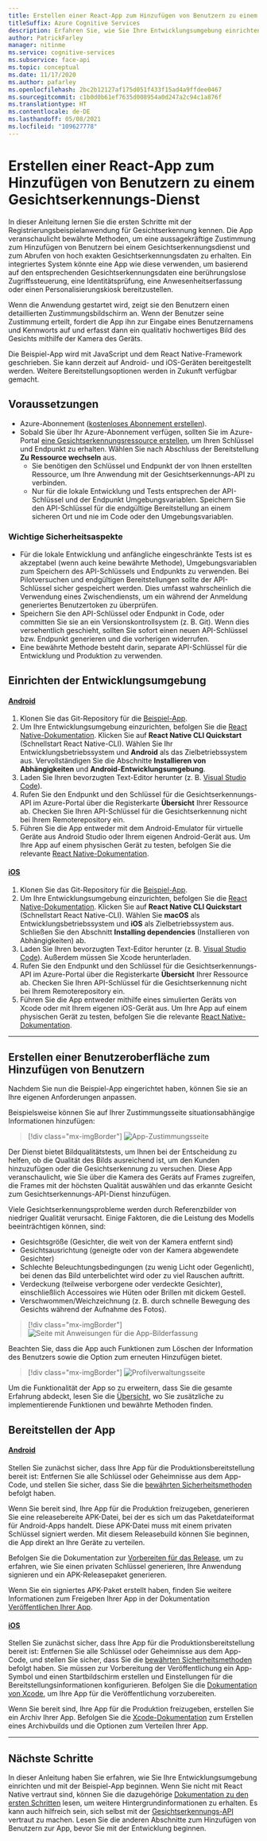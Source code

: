 ```yaml
---
title: Erstellen einer React-App zum Hinzufügen von Benutzern zu einem Gesichtserkennungs-Dienst
titleSuffix: Azure Cognitive Services
description: Erfahren Sie, wie Sie Ihre Entwicklungsumgebung einrichten und eine Gesichtserkennungs-App bereitstellen, um die Zustimmung von Kunden zu erhalten.
author: PatrickFarley
manager: nitinme
ms.service: cognitive-services
ms.subservice: face-api
ms.topic: conceptual
ms.date: 11/17/2020
ms.author: pafarley
ms.openlocfilehash: 2bc2b12127af175d051f433f15ad4a9ffdee0467
ms.sourcegitcommit: c1b0d0b61ef7635d008954a0d247a2c94c1a876f
ms.translationtype: HT
ms.contentlocale: de-DE
ms.lasthandoff: 05/08/2021
ms.locfileid: "109627778"
---
```

# <a name="build-a-react-app-to-add-users-to-a-face-service"></a>Erstellen einer React-App zum Hinzufügen von Benutzern zu einem Gesichtserkennungs-Dienst

In dieser Anleitung lernen Sie die ersten Schritte mit der Registrierungsbeispielanwendung für Gesichtserkennung kennen. Die App veranschaulicht bewährte Methoden, um eine aussagekräftige Zustimmung zum Hinzufügen von Benutzern bei einem Gesichtserkennungsdienst und zum Abrufen von hoch exakten Gesichtserkennungsdaten zu erhalten. Ein integriertes System könnte eine App wie diese verwenden, um basierend auf den entsprechenden Gesichtserkennungsdaten eine berührungslose Zugriffssteuerung, eine Identitätsprüfung, eine Anwesenheitserfassung oder einen Personalisierungskiosk bereitzustellen.

Wenn die Anwendung gestartet wird, zeigt sie den Benutzern einen detaillierten Zustimmungsbildschirm an. Wenn der Benutzer seine Zustimmung erteilt, fordert die App ihn zur Eingabe eines Benutzernamens und Kennworts auf und erfasst dann ein qualitativ hochwertiges Bild des Gesichts mithilfe der Kamera des Geräts.

Die Beispiel-App wird mit JavaScript und dem React Native-Framework geschrieben. Sie kann derzeit auf Android- und iOS-Geräten bereitgestellt werden. Weitere Bereitstellungsoptionen werden in Zukunft verfügbar gemacht.

## <a name="prerequisites"></a>Voraussetzungen 

* Azure-Abonnement ([kostenloses Abonnement erstellen](https://azure.microsoft.com/free/cognitive-services/)).  
* Sobald Sie über Ihr Azure-Abonnement verfügen, sollten Sie im Azure-Portal [eine Gesichtserkennungsressource erstellen](https://portal.azure.com/#create/Microsoft.CognitiveServicesFace), um Ihren Schlüssel und Endpunkt zu erhalten. Wählen Sie nach Abschluss der Bereitstellung **Zu Ressource wechseln** aus.  
  * Sie benötigen den Schlüssel und Endpunkt der von Ihnen erstellten Ressource, um Ihre Anwendung mit der Gesichtserkennungs-API zu verbinden.  
  * Nur für die lokale Entwicklung und Tests entsprechen der API-Schlüssel und der Endpunkt Umgebungsvariablen. Speichern Sie den API-Schlüssel für die endgültige Bereitstellung an einem sicheren Ort und nie im Code oder den Umgebungsvariablen.  

### <a name="important-security-considerations"></a>Wichtige Sicherheitsaspekte
* Für die lokale Entwicklung und anfängliche eingeschränkte Tests ist es akzeptabel (wenn auch keine bewährte Methode), Umgebungsvariablen zum Speichern des API-Schlüssels und Endpunkts zu verwenden. Bei Pilotversuchen und endgültigen Bereitstellungen sollte der API-Schlüssel sicher gespeichert werden. Dies umfasst wahrscheinlich die Verwendung eines Zwischendiensts, um ein während der Anmeldung generiertes Benutzertoken zu überprüfen. 
* Speichern Sie den API-Schlüssel oder Endpunkt in Code, oder committen Sie sie an ein Versionskontrollsystem (z. B. Git). Wenn dies versehentlich geschieht, sollten Sie sofort einen neuen API-Schlüssel bzw. Endpunkt generieren und die vorherigen widerrufen.
* Eine bewährte Methode besteht darin, separate API-Schlüssel für die Entwicklung und Produktion zu verwenden.

## <a name="set-up-the-development-environment"></a>Einrichten der Entwicklungsumgebung

#### <a name="android"></a>[Android](#tab/android)
 
1. Klonen Sie das Git-Repository für die [Beispiel-App](https://github.com/azure-samples/cognitive-services-FaceAPIEnrollmentSample).
1. Um Ihre Entwicklungsumgebung einzurichten, befolgen Sie die <a href="https://reactnative.dev/docs/environment-setup"  title=""  target="_blank">React Native-Dokumentation<span class="docon docon-navigate-external x-hidden-focus"></span></a>. Klicken Sie auf **React Native CLI Quickstart** (Schnellstart React Native-CLI). Wählen Sie Ihr Entwicklungsbetriebssystem und **Android** als das Zielbetriebssystem aus. Vervollständigen Sie die Abschnitte **Installieren von Abhängigkeiten** und **Android-Entwicklungsumgebung**.
1. Laden Sie Ihren bevorzugten Text-Editor herunter (z. B. [Visual Studio Code](https://code.visualstudio.com/)).
1. Rufen Sie den Endpunkt und den Schlüssel für die Gesichtserkennungs-API im Azure-Portal über die Registerkarte **Übersicht** Ihrer Ressource ab. Checken Sie Ihren API-Schlüssel für die Gesichtserkennung nicht bei Ihrem Remoterepository ein.
1. Führen Sie die App entweder mit dem Android-Emulator für virtuelle Geräte aus Android Studio oder Ihrem eigenen Android-Gerät aus. Um Ihre App auf einem physischen Gerät zu testen, befolgen Sie die relevante <a href="https://reactnative.dev/docs/running-on-device"  title=""  target="_blank">React Native-Dokumentation<span class="docon docon-navigate-external x-hidden-focus"></span></a>.

#### <a name="ios"></a>[iOS](#tab/ios)

1. Klonen Sie das Git-Repository für die [Beispiel-App](https://github.com/azure-samples/cognitive-services-FaceAPIEnrollmentSample).
1. Um Ihre Entwicklungsumgebung einzurichten, befolgen Sie die <a href="https://reactnative.dev/docs/environment-setup"  title=""  target="_blank">React Native-Dokumentation<span class="docon docon-navigate-external x-hidden-focus"></span></a>. Klicken Sie auf **React Native CLI Quickstart** (Schnellstart React Native-CLI). Wählen Sie **macOS** als Entwicklungsbetriebssystem und **iOS** als Zielbetriebssystem aus. Schließen Sie den Abschnitt **Installing dependencies** (Installieren von Abhängigkeiten) ab.
1. Laden Sie Ihren bevorzugten Text-Editor herunter (z. B. [Visual Studio Code](https://code.visualstudio.com/)). Außerdem müssen Sie Xcode herunterladen. 
1. Rufen Sie den Endpunkt und den Schlüssel für die Gesichtserkennungs-API im Azure-Portal über die Registerkarte **Übersicht** Ihrer Ressource ab. Checken Sie Ihren API-Schlüssel für die Gesichtserkennung nicht bei Ihrem Remoterepository ein.
1. Führen Sie die App entweder mithilfe eines simulierten Geräts von Xcode oder mit Ihrem eigenen iOS-Gerät aus. Um Ihre App auf einem physischen Gerät zu testen, befolgen Sie die relevante <a href="https://reactnative.dev/docs/running-on-device"  title=""  target="_blank">React Native-Dokumentation<span class="docon docon-navigate-external x-hidden-focus"></span></a>.

---

## <a name="create-a-user-add-experience"></a>Erstellen einer Benutzeroberfläche zum Hinzufügen von Benutzern  

Nachdem Sie nun die Beispiel-App eingerichtet haben, können Sie sie an Ihre eigenen Anforderungen anpassen.

Beispielsweise können Sie auf Ihrer Zustimmungsseite situationsabhängige Informationen hinzufügen:

> [!div class="mx-imgBorder"]
> ![App-Zustimmungsseite](./media/enrollment-app/1-consent-1.jpg)

Der Dienst bietet Bildqualitätstests, um Ihnen bei der Entscheidung zu helfen, ob die Qualität des Bilds ausreichend ist, um den Kunden hinzuzufügen oder die Gesichtserkennung zu versuchen. Diese App veranschaulicht, wie Sie über die Kamera des Geräts auf Frames zugreifen, die Frames mit der höchsten Qualität auswählen und das erkannte Gesicht zum Gesichtserkennungs-API-Dienst hinzufügen. 

Viele Gesichtserkennungsprobleme werden durch Referenzbilder von niedriger Qualität verursacht. Einige Faktoren, die die Leistung des Modells beeinträchtigen können, sind:
* Gesichtsgröße (Gesichter, die weit von der Kamera entfernt sind)
* Gesichtsausrichtung (geneigte oder von der Kamera abgewendete Gesichter)
* Schlechte Beleuchtungsbedingungen (zu wenig Licht oder Gegenlicht), bei denen das Bild unterbelichtet wird oder zu viel Rauschen auftritt.
* Verdeckung (teilweise verborgene oder verdeckte Gesichter), einschließlich Accessoires wie Hüten oder Brillen mit dickem Gestell.
* Verschwommen/Weichzeichnung (z. B. durch schnelle Bewegung des Gesichts während der Aufnahme des Fotos). 

> [!div class="mx-imgBorder"]
> ![Seite mit Anweisungen für die App-Bilderfassung](./media/enrollment-app/4-instruction.jpg)

Beachten Sie, dass die App auch Funktionen zum Löschen der Information des Benutzers sowie die Option zum erneuten Hinzufügen bietet.

> [!div class="mx-imgBorder"]
> ![Profilverwaltungsseite](./media/enrollment-app/10-manage-2.jpg)

Um die Funktionalität der App so zu erweitern, dass Sie die gesamte Erfahrung abdeckt, lesen Sie die [Übersicht](enrollment-overview.md), wo Sie zusätzliche zu implementierende Funktionen und bewährte Methoden finden.

## <a name="deploy-the-app"></a>Bereitstellen der App

#### <a name="android"></a>[Android](#tab/android)

Stellen Sie zunächst sicher, dass Ihre App für die Produktionsbereitstellung bereit ist: Entfernen Sie alle Schlüssel oder Geheimnisse aus dem App-Code, und stellen Sie sicher, dass Sie die [bewährten Sicherheitsmethoden](https://docs.microsoft.com/azure/cognitive-services/cognitive-services-security?tabs=command-line%2Ccsharp) befolgt haben.

Wenn Sie bereit sind, Ihre App für die Produktion freizugeben, generieren Sie eine releasebereite APK-Datei, bei der es sich um das Paketdateiformat für Android-Apps handelt. Diese APK-Datei muss mit einem privaten Schlüssel signiert werden. Mit diesem Releasebuild können Sie beginnen, die App direkt an Ihre Geräte zu verteilen. 

Befolgen Sie die Dokumentation zur <a href="https://developer.android.com/studio/publish/preparing#publishing-build"  title="Vorbereiten für das Release"  target="_blank">Vorbereiten für das Release<span class="docon docon-navigate-external x-hidden-focus"></span></a>, um zu erfahren, wie Sie einen privaten Schlüssel generieren, Ihre Anwendung signieren und ein APK-Releasepaket generieren.  

Wenn Sie ein signiertes APK-Paket erstellt haben, finden Sie weitere Informationen zum Freigeben Ihrer App in der Dokumentation <a href="https://developer.android.com/studio/publish"  title="Veröffentlichen Ihrer App"  target="_blank">Veröffentlichen Ihrer App<span class="docon docon-navigate-external x-hidden-focus"></span></a>.

#### <a name="ios"></a>[iOS](#tab/ios)

Stellen Sie zunächst sicher, dass Ihre App für die Produktionsbereitstellung bereit ist: Entfernen Sie alle Schlüssel oder Geheimnisse aus dem App-Code, und stellen Sie sicher, dass Sie die [bewährten Sicherheitsmethoden](https://docs.microsoft.com/azure/cognitive-services/cognitive-services-security?tabs=command-line%2Ccsharp) befolgt haben. Sie müssen zur Vorbereitung der Veröffentlichung ein App-Symbol und einen Startbildschirm erstellen und Einstellungen für die Bereitstellungsinformationen konfigurieren. Befolgen Sie die [Dokumentation von Xcode](https://developer.apple.com/documentation/Xcode/preparing_your_app_for_distribution), um Ihre App für die Veröffentlichung vorzubereiten. 

Wenn Sie bereit sind, Ihre App für die Produktion freizugeben, erstellen Sie ein Archiv Ihrer App. Befolgen Sie die [Xcode-Dokumentation](https://developer.apple.com/documentation/Xcode/distributing_your_app_for_beta_testing_and_releases) zum Erstellen eines Archivbuilds und die Optionen zum Verteilen Ihrer App.  

---

## <a name="next-steps"></a>Nächste Schritte  

In dieser Anleitung haben Sie erfahren, wie Sie Ihre Entwicklungsumgebung einrichten und mit der Beispiel-App beginnen. Wenn Sie nicht mit React Native vertraut sind, können Sie die dazugehörige [Dokumentation zu den ersten Schritten](https://reactnative.dev/docs/getting-started) lesen, um weitere Hintergrundinformationen zu erhalten. Es kann auch hilfreich sein, sich selbst mit der [Gesichtserkennungs-API](Overview.md) vertraut zu machen. Lesen Sie die anderen Abschnitte zum Hinzufügen von Benutzern zur App, bevor Sie mit der Entwicklung beginnen.
